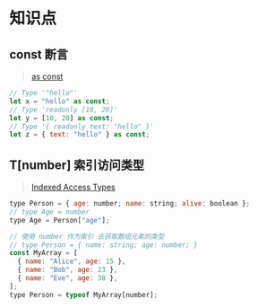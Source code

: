 # 知识点
## const 断言
> [as const](https://www.typescriptlang.org/docs/handbook/release-notes/typescript-3-4.html#const-assertions)
```js
// Type '"hello"'
let x = "hello" as const;
// Type 'readonly [10, 20]'
let y = [10, 20] as const;
// Type '{ readonly text: "hello" }'
let z = { text: "hello" } as const;
```

## T[number] 索引访问类型
> [Indexed Access Types](https://www.typescriptlang.org/docs/handbook/2/indexed-access-types.html)

```js
type Person = { age: number; name: string; alive: boolean };
// type Age = number
type Age = Person["age"];

// 使用 number 作为索引 去获取数组元素的类型
// type Person = { name: string; age: number; }
const MyArray = [
  { name: "Alice", age: 15 },
  { name: "Bob", age: 23 },
  { name: "Eve", age: 38 },
];
type Person = typeof MyArray[number];

```
